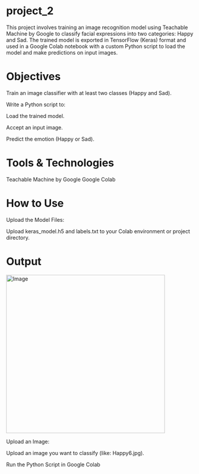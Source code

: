 # project_2
This project involves training an image recognition model using Teachable Machine by Google to classify facial expressions into two categories: Happy and Sad. The trained model is exported in TensorFlow (Keras) format and used in a Google Colab notebook with a custom Python script to load the model and make predictions on input images.
#  Objectives
Train an image classifier with at least two classes (Happy and Sad).

Write a Python script to:

Load the trained model.

Accept an input image.

Predict the emotion (Happy or Sad).

# Tools & Technologies
Teachable Machine by Google
Google Colab

# How to Use
Upload the Model Files:

Upload keras_model.h5 and labels.txt to your Colab environment or project directory.

# Output

<img width="427" alt="Image" src="https://github.com/user-attachments/assets/8a734f3b-4537-4070-87d9-9f6d46e7426b" />

Upload an Image:

Upload an image you want to classify (like: Happy6.jpg).

Run the Python Script in Google Colab


